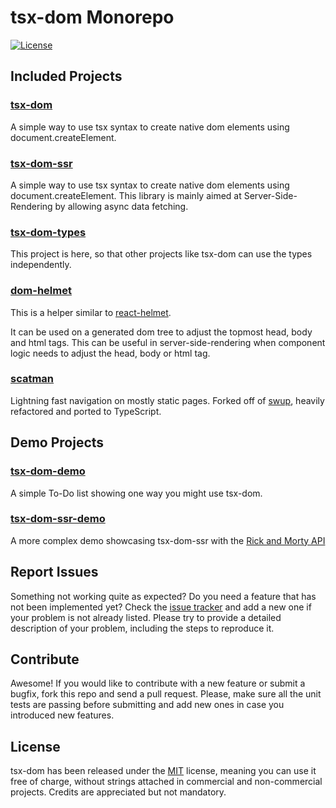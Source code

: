 # tsx-dom Monorepo

[![License](https://img.shields.io/badge/License-MIT-blue.svg)](https://github.com/Lusito/tsx-dom/blob/master/LICENSE)

## Included Projects

### [tsx-dom](./packages/tsx-dom/README.md)

A simple way to use tsx syntax to create native dom elements using document.createElement.

### [tsx-dom-ssr](./packages/tsx-dom-ssr/README.md)

A simple way to use tsx syntax to create native dom elements using document.createElement.
This library is mainly aimed at Server-Side-Rendering by allowing async data fetching.

### [tsx-dom-types](./packages/tsx-dom/README.md)

This project is here, so that other projects like tsx-dom can use the types independently.

### [dom-helmet](./packages/dom-helmet/README.md)

This is a helper similar to [react-helmet](https://github.com/nfl/react-helmet).

It can be used on a generated dom tree to adjust the topmost head, body and html tags.
This can be useful in server-side-rendering when component logic needs to adjust the head, body or html tag.

### [scatman](./packages/scatman/README.md)

Lightning fast navigation on mostly static pages. Forked off of [swup](https://github.com/swup/swup), heavily refactored and ported to TypeScript.

## Demo Projects

### [tsx-dom-demo](./demos/tsx-dom-demo/README.md)

A simple To-Do list showing one way you might use tsx-dom.

### [tsx-dom-ssr-demo](./demos/tsx-dom-ssr-demo/README.md)

A more complex demo showcasing tsx-dom-ssr with the [Rick and Morty API](https://rickandmortyapi.com/)

## Report Issues

Something not working quite as expected? Do you need a feature that has not been implemented yet? Check the [issue tracker](https://github.com/Lusito/tsx-dom/issues) and add a new one if your problem is not already listed. Please try to provide a detailed description of your problem, including the steps to reproduce it.

## Contribute

Awesome! If you would like to contribute with a new feature or submit a bugfix, fork this repo and send a pull request. Please, make sure all the unit tests are passing before submitting and add new ones in case you introduced new features.

## License

tsx-dom has been released under the [MIT](https://github.com/Lusito/tsx-dom/blob/master/LICENSE) license, meaning you
can use it free of charge, without strings attached in commercial and non-commercial projects. Credits are appreciated but not mandatory.
